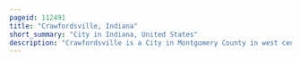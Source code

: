 ```yaml
---
pageid: 112491
title: "Crawfordsville, Indiana"
short_summary: "City in Indiana, United States"
description: "Crawfordsville is a City in Montgomery County in west central Indiana, United States, 49 Miles west by northwest of Indianapolis. As of the Census of 2020 the City had a Population of 16306. The City is the county Seat of Montgomery County, the only chartered City and the largest populated Place in the County. It is the principal City of the Crawfordsville, In Micropolitan Statistical Area, which encompasses all of Montgomery County. The City is also Part of the Indianapolis–Carmel–Muncie, In Combined Statistical Area."
---
```

